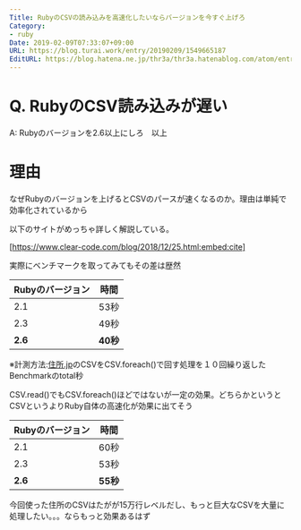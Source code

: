 ```yaml
---
Title: RubyのCSVの読み込みを高速化したいならバージョンを今すぐ上げろ
Category:
- ruby
Date: 2019-02-09T07:33:07+09:00
URL: https://blog.turai.work/entry/20190209/1549665187
EditURL: https://blog.hatena.ne.jp/thr3a/thr3a.hatenablog.com/atom/entry/98012380862195634
---
```


# Q. RubyのCSV読み込みが遅い

A: Rubyのバージョンを2.6以上にしろ　以上

# 理由

なぜRubyのバージョンを上げるとCSVのパースが速くなるのか。理由は単純で効率化されているから

以下のサイトがめっちゃ詳しく解説している。

[https://www.clear-code.com/blog/2018/12/25.html:embed:cite]

実際にベンチマークを取ってみてもその差は歴然

|Rubyのバージョン|時間|
|---|---|
|2.1|53秒|
|2.3|49秒|
|**2.6**|**40秒**|

※計測方法:[住所.jp](http://jusyo.jp/csv/new.php)のCSVをCSV.foreach()で回す処理を１０回繰り返したBenchmarkのtotal秒

CSV.read()でもCSV.foreach()ほどではないが一定の効果。どちらかというとCSVというよりRuby自体の高速化が効果に出てそう

|Rubyのバージョン|時間|
|---|---|
|2.1|60秒|
|2.3|53秒|
|**2.6**|**55秒**|

今回使った住所のCSVはたがが15万行レベルだし、もっと巨大なCSVを大量に処理したい。。。ならもっと効果あるはず
